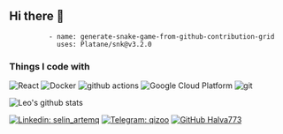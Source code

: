 ## Hi there 👋

              - name: generate-snake-game-from-github-contribution-grid
                uses: Platane/snk@v3.2.0
            

<h3>Things I code with</h3>
<p>
  <img alt="React" src="https://img.shields.io/badge/-React-45b8d8?style=flat-square&logo=react&logoColor=white" />
  <img alt="Docker" src="https://img.shields.io/badge/-Docker-46a2f1?style=flat-square&logo=docker&logoColor=white" />
  <img alt="github actions" src="https://img.shields.io/badge/-Github_Actions-2088FF?style=flat-square&logo=github-actions&logoColor=white" />
  <img alt="Google Cloud Platform" src="https://img.shields.io/badge/-Google_Cloud_Platform-1a73e8?style=flat-square&logo=google-cloud&logoColor=white" />
  <img alt="git" src="https://img.shields.io/badge/-Git-F05032?style=flat-square&logo=git&logoColor=white" />
</p>

![Leo's github stats](https://github-readme-stats.vercel.app/api?username=Halva773&show_icons=true&theme=dracula&hide=stars,issues)

[![Linkedin: selin_artemq](https://img.shields.io/badge/-selin_artemq-blue?style=flat-square&logo=Linkedin&logoColor=white&link=https://www.linkedin.com/in/selin_artemq/)](https://www.linkedin.com/in/selin-artemq/)
[![Telegram: qizoo](https://img.shields.io/badge/-qizoo-blue?style=flat-square&logo=Telegram&logoColor=white&link=https://t.me/qizoo)](https://t.me/qizoo)
[![GitHub Halva773](https://img.shields.io/github/followers/thaiane?label=follow&style=social)](https://github.com/Halva773)
